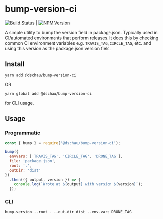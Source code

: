 # bump-version-ci

[![Build Status](https://travis-ci.org/DSchau/bump-version-ci.svg?branch=master)](https://travis-ci.org/DSchau/bump-version-ci) | [![NPM Version](https://img.shields.io/npm/v/@dschau/bump-version-ci.svg)](https://www.npmjs.com/package/@dschau/bump-version-ci)

A simple utility to bump the version field in package.json. Typically used in CI/automated environments that perform releases. It does this by checking common CI environment variables e.g. `TRAVIS_TAG`, `CIRCLE_TAG`, etc. and using this version as the package.json version field.

## Install

```
yarn add @dschau/bump-version-ci
```

OR

```
yarn global add @dschau/bump-version-ci
```

for CLI usage.

## Usage

### Programmatic

```javascript
const { bump } = require('@dschau/bump-version-ci');

bump({
  envVars: ['TRAVIS_TAG', 'CIRCLE_TAG', 'DRONE_TAG'],
  file: 'package.json',
  root: '.',
  outDir: 'dist'
})
  .then(({ output, version }) => {
    console.log(`Wrote at ${output} with version ${version}`);
  });
```

### CLI

```
bump-version --root . --out-dir dist --env-vars DRONE_TAG
```
